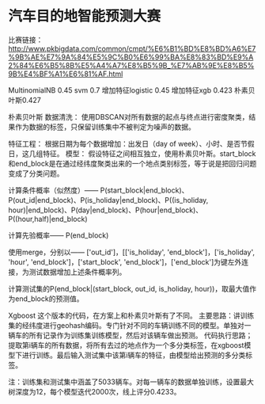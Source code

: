 # 汽车目的地智能预测大赛
比赛链接：http://www.pkbigdata.com/common/cmpt/%E6%B1%BD%E8%BD%A6%E7%9B%AE%E7%9A%84%E5%9C%B0%E6%99%BA%E8%83%BD%E9%A2%84%E6%B5%8B%E5%A4%A7%E8%B5%9B_%E7%AB%9E%E8%B5%9B%E4%BF%A1%E6%81%AF.html

MultinomialNB 0.45
svm 0.7
增加特征logistic 0.45
增加特征xgb 0.423
朴素贝叶斯0.427

朴素贝叶斯
数据清洗：
使用DBSCAN对所有数据的起点与终点进行密度聚类，结果作为数据的标签，只保留训练集中不被判定为噪声的数据。

特征工程：
  根据日期为每个数据增加：出发日（day of week）、小时、是否节假日，这几组特征。
模型：
  假设特征之间相互独立，使用朴素贝叶斯。start_block和end_block是在通过经纬度聚类出来的一个地点类别标签，等于说是把回归问题变成了分类问题。

计算条件概率（似然度）——
P(start_block|end_block)、P(out_id|end_block)、P(is_holiday|end_block)、P((is_holiday, hour)|end_block)、P(day|end_block)、P(hour|end_block)、P((hour,half)|end_block)

计算先验概率——
	P(end_block)

使用merge，分别以——
['out_id']，[['is_holiday', 'end_block']，['is_holiday', 'hour', 'end_block']，['start_block', 'end_block']，['end_block']为键左外连接，为测试数据增加上述条件概率列。

计算测试集的P(end_block|(start_block, out_id, is_holiday, hour))，取最大值作为end_block的预测值。



Xgboost
这个版本的代码，在方案上和朴素贝叶斯有了不同。
主要思路：讲训练集的经纬度进行geohash编码。专门针对不同的车辆训练不同的模型。单独对一辆车的所有记录作为训练集训练模型，然后对该辆车做出预测。
代码执行思路；
提取第i辆车的所有数据，将所有去过的地点作为一个多分类标签，在xgboost模型下进行训练。最后输入测试集中该第i辆车的特征，由模型给出预测的多分类标签。

注：训练集和测试集中涵盖了5033辆车。对每一辆车的数据单独训练，设置最大树深度为12，每个模型迭代2000次，线上评分0.4233。

